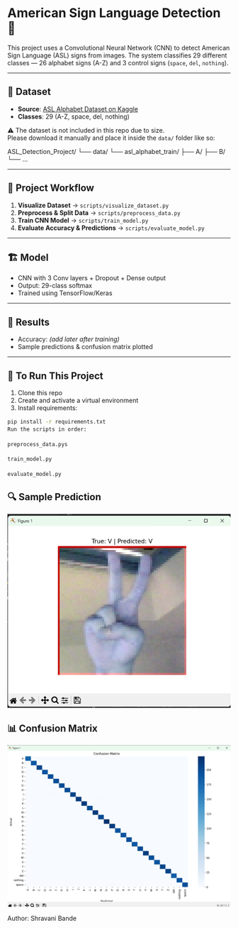 # American Sign Language Detection 🤟

This project uses a Convolutional Neural Network (CNN) to detect American Sign Language (ASL) signs from images. The system classifies 29 different classes — 26 alphabet signs (A-Z) and 3 control signs (`space`, `del`, `nothing`).

---

## 📌 Dataset

- **Source**: [ASL Alphabet Dataset on Kaggle](https://www.kaggle.com/datasets/grassknoted/asl-alphabet)
- **Classes**: 29 (A-Z, space, del, nothing)

⚠️ The dataset is not included in this repo due to size.  
Please download it manually and place it inside the `data/` folder like so:

ASL_Detection_Project/
└── data/
└── asl_alphabet_train/
├── A/
├── B/
└── ...



---

## 🧠 Project Workflow

1. **Visualize Dataset** → `scripts/visualize_dataset.py`  
2. **Preprocess & Split Data** → `scripts/preprocess_data.py`  
3. **Train CNN Model** → `scripts/train_model.py`  
4. **Evaluate Accuracy & Predictions** → `scripts/evaluate_model.py`

---

## 🏗️ Model

- CNN with 3 Conv layers + Dropout + Dense output
- Output: 29-class softmax
- Trained using TensorFlow/Keras

---

## 🧪 Results

- Accuracy: *(add later after training)*
- Sample predictions & confusion matrix plotted

---

## 🚀 To Run This Project

1. Clone this repo  
2. Create and activate a virtual environment  
3. Install requirements:

```bash
pip install -r requirements.txt
Run the scripts in order:

preprocess_data.pys

train_model.py

evaluate_model.py
```
## 🔍 Sample Prediction

![Sample Prediction](Screenshots/sample_predictions.png)

## 📊 Confusion Matrix

![Confusion Matrix](Screenshots/confusion_matrix.png)

Author: 
Shravani Bande
